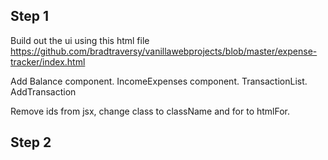 ## Step 1

Build out the ui using this html file https://github.com/bradtraversy/vanillawebprojects/blob/master/expense-tracker/index.html

Add Balance component. IncomeExpenses component. TransactionList. AddTransaction

Remove ids from jsx, change class to className and for to htmlFor.

## Step 2
